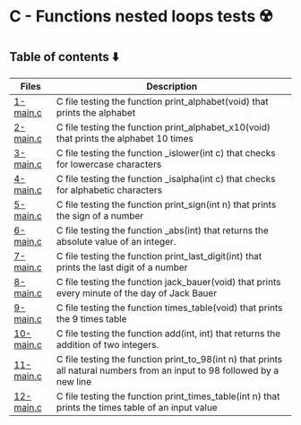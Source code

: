 # C - Functions nested loops tests :radioactive:

## Table of contents :arrow_down:
Files | Description
----- | -----------
[1-main.c](./1-main.c) | C file testing the function print_alphabet(void) that prints the alphabet
[2-main.c](./2-main.c) | C file testing the function print_alphabet_x10(void) that prints the alphabet 10 times
[3-main.c](./3-main.c) | C file testing the function _islower(int c) that checks for lowercase characters
[4-main.c](./4-main.c) | C file testing the function _isalpha(int c) that checks for alphabetic characters
[5-main.c](./5-main.c) | C file testing the function print_sign(int n) that prints the sign of a number
[6-main.c](./6-main.c) | C file testing the function _abs(int) that returns the absolute value of an integer.
[7-main.c](./7-main.c) | C file testing the function print_last_digit(int) that prints the last digit of a number
[8-main.c](./8-main.c) | C file testing the function jack_bauer(void) that prints every minute of the day of Jack Bauer
[9-main.c](./9-main.c) | C file testing the function times_table(void) that prints the 9 times table
[10-main.c](./10-main.c) | C file testing the function add(int, int) that returns the addition of two integers.
[11-main.c](./11-main.c) | C file testing the function print_to_98(int n) that prints all natural numbers from an input to 98 followed by a new line
[12-main.c](./12-main.c) | C file testing the function print_times_table(int n) that prints the times table of an input value

